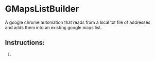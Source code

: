 # GMapsListBuilder
A google chrome automation that reads from a local txt file of addresses and adds them into an existing google maps list.
## Instructions:
  1.  
